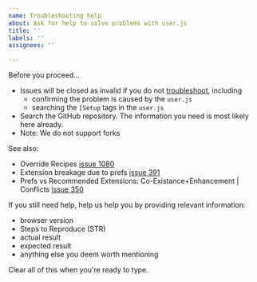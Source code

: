 ```yaml
---
name: Troubleshooting help
about: Ask for help to solve problems with user.js
title: ''
labels: ''
assignees: ''

---
```


Before you proceed...
  - Issues will be closed as invalid if you do not [troubleshoot](https://github.com/arkenfox/user.js/wiki/1.4-Troubleshooting), including
     - confirming the problem is caused by the `user.js`
     - searching the `[Setup` tags in the `user.js`
  - Search the GitHub repository. The information you need is most likely here already.
  - Note: We do not support forks

See also:
  - Override Recipes [issue 1080](https://github.com/arkenfox/user.js/issues/1080)
  - Extension breakage due to prefs [issue 391](https://github.com/arkenfox/user.js/issues/391)
  - Prefs vs Recommended Extensions: Co-Existance+Enhancement | Conflicts [issue 350](https://github.com/arkenfox/user.js/issues/350)

If you still need help, help us help you by providing relevant information:
  - browser version
  - Steps to Reproduce (STR)
  - actual result
  - expected result
  - anything else you deem worth mentioning

Clear all of this when you're ready to type.
